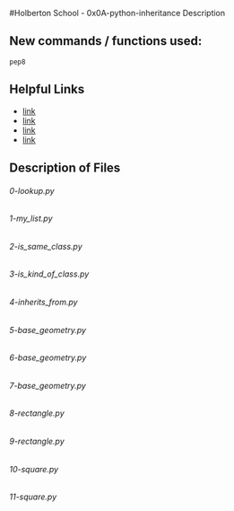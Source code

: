 #Holberton School - 0x0A-python-inheritance
Description

## New commands / functions used:
``pep8``

## Helpful Links
* [link](https://docs.python.org/3.4/tutorial/classes.html#inheritance)
* [link](https://docs.python.org/3.4/tutorial/classes.html#multiple-inheritance)
* [link](https://www.packtpub.com/books/content/inheritance-python)
* [link](https://www.youtube.com/watch?v=d8kCdLCi6Lk)

## Description of Files
<h6>0-lookup.py</h6>

<h6>1-my_list.py</h6>

<h6>2-is_same_class.py</h6>

<h6>3-is_kind_of_class.py</h6>

<h6>4-inherits_from.py</h6>

<h6>5-base_geometry.py</h6>

<h6>6-base_geometry.py</h6>

<h6>7-base_geometry.py</h6>

<h6>8-rectangle.py</h6>

<h6>9-rectangle.py</h6>

<h6>10-square.py</h6>

<h6>11-square.py</h6>

